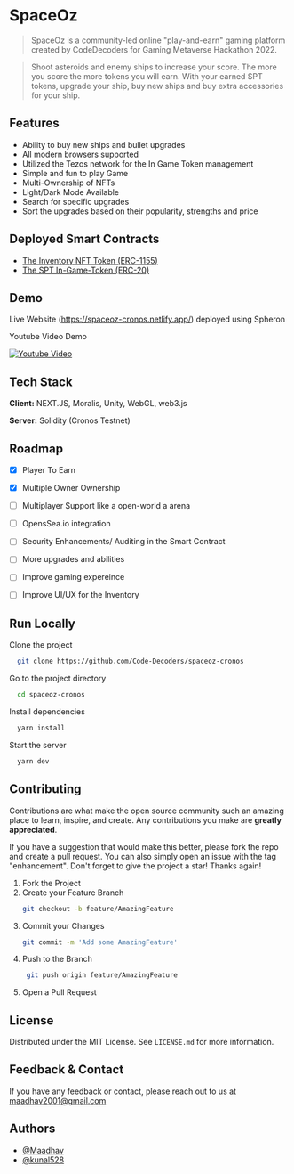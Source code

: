 # SpaceOz

> SpaceOz is a community-led online "play-and-earn" gaming platform created by CodeDecoders for Gaming Metaverse Hackathon 2022.

> Shoot asteroids and enemy ships to increase your score. The more you score the more tokens you will earn.
> With your earned SPT tokens, upgrade your ship, buy new ships and buy extra accessories for your ship.

 
## Features

- Ability to buy new ships and bullet upgrades
- All modern browsers supported
- Utilized the Tezos network for the In Game Token management
- Simple and fun to play Game
- Multi-Ownership of NFTs
- Light/Dark Mode Available
- Search for specific upgrades
- Sort the upgrades based on their popularity, strengths and price

## Deployed Smart Contracts

- [The Inventory NFT Token (ERC-1155)](https://testnet.cronoscan.com/address/0x280730941320ab22c4864eddde14ea8859354ba6)
- [The SPT In-Game-Token (ERC-20)](https://testnet.cronoscan.com/address/0x63ff82f0e62adbbfb3bb946aaf13802f41a83769)

## Demo

Live Website (https://spaceoz-cronos.netlify.app/) deployed using Spheron

Youtube Video Demo

[![Youtube Video](https://img.youtube.com/vi/7LX2aEoyXFc/sddefault.jpg)](https://youtu.be/7LX2aEoyXFc)



## Tech Stack

**Client:** NEXT.JS, Moralis, Unity, WebGL, web3.js

**Server:** Solidity (Cronos Testnet)
## Roadmap

- [x]  Player To Earn
- [x]  Multiple Owner Ownership
- [ ]  Multiplayer Support like a open-world a arena
- [ ]  OpensSea.io integration
- [ ]  Security Enhancements/ Auditing in the Smart Contract
- [ ]  More upgrades and abilities
- [ ]  Improve gaming expereince
- [ ]  Improve UI/UX for the Inventory


## Run Locally

Clone the project

```bash
  git clone https://github.com/Code-Decoders/spaceoz-cronos
```

Go to the project directory

```bash
  cd spaceoz-cronos
```

Install dependencies

```bash
  yarn install
```

Start the server

```bash
  yarn dev
```


## Contributing

Contributions are what make the open source community such an amazing place to learn, inspire, and create. Any contributions you make are **greatly appreciated**.

If you have a suggestion that would make this better, please fork the repo and create a pull request. You can also simply open an issue with the tag "enhancement".
Don't forget to give the project a star! Thanks again!

1. Fork the Project
2. Create your Feature Branch
   ```sh
   git checkout -b feature/AmazingFeature
   ```
3. Commit your Changes 
    ```sh
    git commit -m 'Add some AmazingFeature'
    ```
4. Push to the Branch 
   ```sh
    git push origin feature/AmazingFeature
    ```
6. Open a Pull Request

## License

Distributed under the MIT License. See `LICENSE.md` for more information.
    
## Feedback & Contact

If you have any feedback or contact, please reach out to us at maadhav2001@gmail.com


## Authors

- [@Maadhav](https://www.github.com/Maadhav)
- [@kunal528](https://www.github.com/kunal528)

